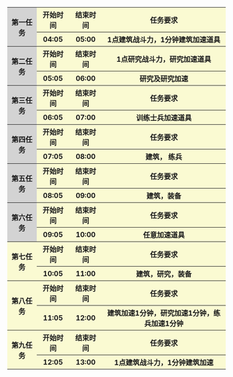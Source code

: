 <table><tbody>
    <tr>
        <th rowspan="2" bgcolor="lightgray">第一任务</th>
        <th   bgcolor="LightGoldenRodYellow">开始时间</th>
        <th   bgcolor="LightGoldenRodYellow">结束时间</th>
        <th   bgcolor="LightGoldenRodYellow">任务要求</th>
    </tr>
    <tr>
        <th   bgcolor="LightGoldenRodYellow">04:05</th>
        <th   bgcolor="LightGoldenRodYellow">05:00</th>
        <th bgcolor="LightGoldenRodYellow">1点建筑战斗力，1分钟建筑加速道具</center></th>
    </tr>
    <tr>
        <th rowspan="2" bgcolor="lightgray">第二任务</th>
        <th   bgcolor="LightGoldenRodYellow">开始时间</th>
        <th   bgcolor="LightGoldenRodYellow">结束时间</th>
        <th   bgcolor="LightGoldenRodYellow">1点研究战斗力，研究加速道具</th>
    </tr>
    <tr>
        <th   bgcolor="LightGoldenRodYellow">05:05</th>
        <th   bgcolor="LightGoldenRodYellow">06:00</th>
        <th bgcolor="LightGoldenRodYellow">研究及研究加速</center></th>
    </tr>
    <tr>
        <th rowspan="2" bgcolor="lightgray">第三任务</th>
        <th   bgcolor="LightGoldenRodYellow">开始时间</th>
        <th   bgcolor="LightGoldenRodYellow">结束时间</th>
        <th   bgcolor="LightGoldenRodYellow">任务要求</th>
    </tr>
    <tr>
        <th   bgcolor="LightGoldenRodYellow">06:05</th>
        <th   bgcolor="LightGoldenRodYellow">07:00</th>
        <th bgcolor="LightGoldenRodYellow">训练士兵加速道具</center></th>
    </tr>
    <tr>
        <th rowspan="2" bgcolor="lightgray">第四任务</th>
        <th   bgcolor="LightGoldenRodYellow">开始时间</th>
        <th   bgcolor="LightGoldenRodYellow">结束时间</th>
        <th   bgcolor="LightGoldenRodYellow">任务要求</th>
    </tr>
    <tr>
        <th   bgcolor="LightGoldenRodYellow">07:05</th>
        <th   bgcolor="LightGoldenRodYellow">08:00</th>
        <th  bgcolor="LightGoldenRodYellow">建筑， 练兵</center></th>
    </tr>
    <tr>
        <th rowspan="2" bgcolor="lightgray">第五任务</th>
        <th   bgcolor="LightGoldenRodYellow">开始时间</th>
        <th   bgcolor="LightGoldenRodYellow">结束时间</th>
        <th   bgcolor="LightGoldenRodYellow">任务要求</th>
    </tr>
    <tr>
        <th   bgcolor="LightGoldenRodYellow">08:05</th>
        <th   bgcolor="LightGoldenRodYellow">09:00</th>
        <th bgcolor="LightGoldenRodYellow">建筑，装备</center></th>
    </tr>
    <tr>
        <th rowspan="2" bgcolor="lightgray">第六任务</th>
        <th   bgcolor="LightGoldenRodYellow">开始时间</th>
        <th   bgcolor="LightGoldenRodYellow">结束时间</th>
        <th   bgcolor="LightGoldenRodYellow">任务要求</th>
    </tr>
    <tr>
        <th   bgcolor="LightGoldenRodYellow">09:05</th>
        <th   bgcolor="LightGoldenRodYellow">10:00</th>
        <th bgcolor="LightGoldenRodYellow">任意加速道具</center></th>
    </tr>
    <tr>
        <th rowspan="2"   bgcolor="LightGoldenRodYellow">第七任务</th>
        <th   bgcolor="LightGoldenRodYellow">开始时间</th>
        <th   bgcolor="LightGoldenRodYellow">结束时间</th>
        <th   bgcolor="LightGoldenRodYellow">任务要求</th>
    </tr>
    <tr>
        <th   bgcolor="LightGoldenRodYellow">10:05</th>
        <th   bgcolor="LightGoldenRodYellow">11:00</th>
        <th bgcolor="LightGoldenRodYellow">建筑，研究，装备</center></th>
    </tr>
    <tr>
        <th rowspan="2"   bgcolor="LightGoldenRodYellow">第八任务</th>
        <th   bgcolor="LightGoldenRodYellow">开始时间</th>
        <th   bgcolor="LightGoldenRodYellow">结束时间</th>
        <th   bgcolor="LightGoldenRodYellow">任务要求</th>
    </tr>
    <tr>
        <th   bgcolor="LightGoldenRodYellow">11:05</th>
        <th   bgcolor="LightGoldenRodYellow">12:00</th>
        <th bgcolor="LightGoldenRodYellow">建筑加速1分钟，研究加速1分钟，练兵加速1分钟</center></th>
    </tr>
    <tr>
        <th rowspan="2"   bgcolor="LightGoldenRodYellow">第九任务</th>
        <th   bgcolor="LightGoldenRodYellow">开始时间</th>
        <th   bgcolor="LightGoldenRodYellow">结束时间</th>
        <th   bgcolor="LightGoldenRodYellow">任务要求</th>
    </tr>
    <tr>
        <th   bgcolor="LightGoldenRodYellow">12:05</th>
        <th   bgcolor="LightGoldenRodYellow">13:00</th>
        <th bgcolor="LightGoldenRodYellow">1点建筑战斗力，1分钟建筑加速</center></th>
    </tr>
</tbody></table>  
